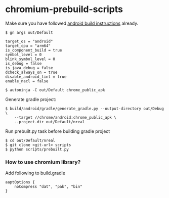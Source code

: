 # chromium-prebuild-scripts

Make sure you have followed [android build instructions](https://chromium.googlesource.com/chromium/src/+/master/docs/android_build_instructions.md) already.

    $ gn args out/Default
    
    target_os = "android"
    target_cpu = "arm64"
    is_component_build = true
    symbol_level = 0
    blink_symbol_level = 0
    is_debug = false
    is_java_debug = false
    dcheck_always_on = true
    disable_android_lint = true
    enable_nacl = false
    
    $ autoninja -C out/Default chrome_public_apk

Generate gradle project:

    $ build/android/gradle/generate_gradle.py --output-directory out/Debug \
        --target //chrome/android:chrome_public_apk \
        --project-dir out/Default/nreal
        
Run prebuilt.py task before building gradle project

    $ cd out/Default/nreal
    $ git clone <git-url> scripts
    $ python scripts/prebuilt.py

### How to use chromium library?

Add following to build.gradle

    aaptOptions {
        noCompress "dat", "pak", "bin"
    }
    
    
